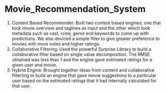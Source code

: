 # Movie_Recommendation_System
1) Content Based Recommender:  Built two content based engines; one that took movie overview and taglines as input and the other which took metadata such as cast, crew, genre and keywords to come up with predictions. We also deviced a simple filter to give greater preference to movies with more votes and higher ratings.
2) Collaborative Filtering:  Used the powerful Surprise Library to build a collaborative filter based on single value decomposition. The RMSE obtained was less than 1 and the engine gave estimated ratings for a given user and movie.
3) Hybrid Engine: Brought together ideas from content and collaborative filterting to build an engine that gave movie suggestions to a particular user based on the estimated ratings that it had internally calculated for that user.
